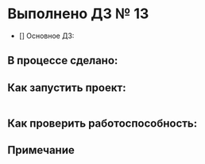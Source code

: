 # Выполнено ДЗ № 13
 - [] Основное ДЗ:

## В процессе сделано:

## Как запустить проект:
```shell
```

## Как проверить работоспособность:

## Примечание
